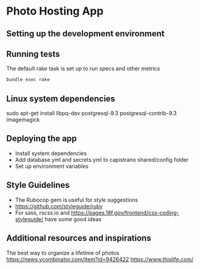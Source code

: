 Photo Hosting App
===

Setting up the development environment
---

Running tests
---
The default rake task is set up to run specs and other metrics
```ruby
bundle exec rake
```

Linux system dependencies
---
sudo apt-get install libpq-dev postgresql-9.3 postgresql-contrib-9.3 imagemagick

Deploying the app
---
- Install system dependencies
- Add database.yml and secrets.yml to capistrano shared/config folder
- Set up environment variables

Style Guidelines
---
- The Rubocop gem is useful for style suggestions
- https://github.com/styleguide/ruby
- For sass, rscss.io and https://pages.18f.gov/frontend/css-coding-styleguide/ have some good ideas

Additional resources and inspirations
---
The best way to organize a lifetime of photos https://news.ycombinator.com/item?id=9426422
https://www.thislife.com/
